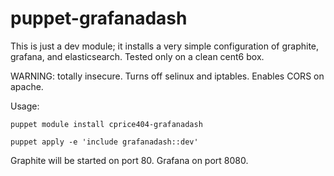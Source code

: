 puppet-grafanadash
==================

This is just a dev module; it installs a very simple configuration of
graphite, grafana, and elasticsearch.  Tested only on a clean cent6 box.

WARNING: totally insecure.  Turns off selinux and iptables.  Enables CORS on apache.

Usage:

    puppet module install cprice404-grafanadash

    puppet apply -e 'include grafanadash::dev'

Graphite will be started on port 80.  Grafana on port 8080.
